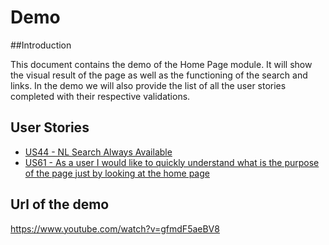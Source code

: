 # Demo

##Introduction

This document contains the demo of the Home Page module. It will show the visual result of the page as well as the functioning of the search and links. In the demo we will also provide the list of all the user stories completed with their respective validations.

## User Stories

- [US44 - NL Search Always Available](https://github.com/IvanDLar/MOVU-Docs/milestone/56)
- [US61 - As a user I would like to quickly understand what is the purpose of the page just by looking at the home page](https://github.com/IvanDLar/MOVU-Docs/milestone/62)

## Url of the demo

https://www.youtube.com/watch?v=gfmdF5aeBV8
